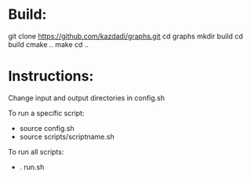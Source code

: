 # Build:
git clone https://github.com/kazdadi/graphs.git
cd graphs
mkdir build
cd build
cmake ..
make
cd ..

# Instructions:
Change input and output directories in config.sh

To run a specific script:
 - source config.sh
 - source scripts/scriptname.sh

To run all scripts:
 - . run.sh
